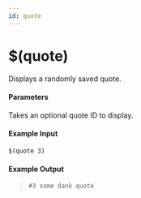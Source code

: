 ```yaml
---
id: quote
---
```


# $(quote)

Displays a randomly saved quote.

#### Parameters

Takes an optional quote ID to display.

#### Example Input

`$(quote 3)`

#### Example Output

> `#3 some dank quote`
